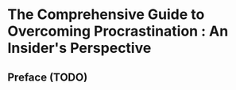 # The Comprehensive Guide to Overcoming Procrastination : An Insider's Perspective
## Preface (TODO)
